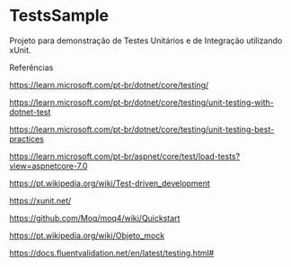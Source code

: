 # TestsSample

Projeto para demonstração de Testes Unitários e de Integração utilizando xUnit.

Referências

https://learn.microsoft.com/pt-br/dotnet/core/testing/

https://learn.microsoft.com/pt-br/dotnet/core/testing/unit-testing-with-dotnet-test

https://learn.microsoft.com/pt-br/dotnet/core/testing/unit-testing-best-practices

https://learn.microsoft.com/pt-br/aspnet/core/test/load-tests?view=aspnetcore-7.0

https://pt.wikipedia.org/wiki/Test-driven_development

https://xunit.net/

https://github.com/Moq/moq4/wiki/Quickstart

https://pt.wikipedia.org/wiki/Objeto_mock

https://docs.fluentvalidation.net/en/latest/testing.html#
